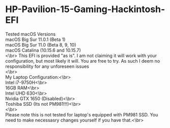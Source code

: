 # HP-Pavilion-15-Gaming-Hackintosh-EFI

Tested macOS Versions
<br>macOS Big Sur 11.0.1 (Beta 1)
<br>macOS Big Sur 11.0 (Beta 8, 9, 10)
<br>macOS Catalina (10.15.6 and 10.15.7)
<br><\br>
This EFI is provided "as is". I am not claiming it will work with your configuration, but most likely it will. You are free to try. As such I deem no responsibility for any unforeseen issues
<br><\br>
<br>My Laptop Configuration:<\br>
<br>Intel i7-9750H<\br>
<br>16GB RAM<\br>
<br>Intel UHD 630<\br>
<br>Nvidia GTX 1650 (Disabled)<\br>
<br>Toshiba SSD (Its not PM981!!!)<\br>
<br><\br>
<br>Please note this is not tested for laptop's equipped with PM981 SSD. You need to make necessasry changes yourself if you have that.<\br>
